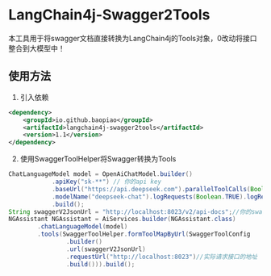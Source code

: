 # LangChain4j-Swagger2Tools

本工具用于将swagger文档直接转换为LangChain4j的Tools对象，0改动将接口整合到大模型中！

## 使用方法
1. 引入依赖
```xml
<dependency>
    <groupId>io.github.baopiao</groupId>
    <artifactId>langchain4j-swagger2tools</artifactId>
    <version>1.1</version>
</dependency>
```
2. 使用SwaggerToolHelper将Swagger转换为Tools
```java
ChatLanguageModel model = OpenAiChatModel.builder()
            .apiKey("sk-**") // 你的api key
            .baseUrl("https://api.deepseek.com").parallelToolCalls(Boolean.FALSE)
            .modelName("deepseek-chat").logRequests(Boolean.TRUE).logResponses(Boolean.TRUE)
            .build();
String swaggerV2JsonUrl = "http://localhost:8023/v2/api-docs";//你的swagger文档地址
NGAssistant NGAssistant = AiServices.builder(NGAssistant.class)
        .chatLanguageModel(model)
        .tools(SwaggerToolHelper.formToolMapByUrl(SwaggerToolConfig
                .builder()
                .url(swaggerV2JsonUrl)
                .requestUrl("http://localhost:8023")//实际请求接口的地址
                .build())).build();
```

